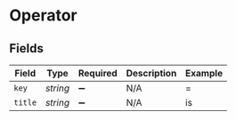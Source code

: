 # Operator


## Fields

| Field              | Type               | Required           | Description        | Example            |
| ------------------ | ------------------ | ------------------ | ------------------ | ------------------ |
| `key`              | *string*           | :heavy_minus_sign: | N/A                | =                  |
| `title`            | *string*           | :heavy_minus_sign: | N/A                | is                 |